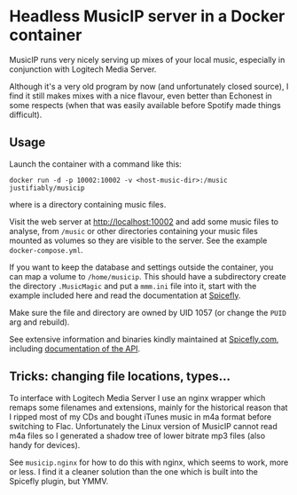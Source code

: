 # Headless MusicIP server in a Docker container

MusicIP runs very nicely serving up mixes of your local music,
especially in conjunction with Logitech Media Server.

Although it's a very old program by now (and unfortunately closed
source), I find it still makes mixes with a nice flavour, even better
than Echonest in some respects (when that was easily available before
Spotify made things difficult).

## Usage

Launch the container with a command like this:

    docker run -d -p 10002:10002 -v <host-music-dir>:/music justifiably/musicip

where <host-music-dir> is a directory containing music files.

Visit the web server at <http://localhost:10002> and add some
music files to analyse, from `/music` or other directories containing 
your music files mounted as volumes so they are visible to the server.
See the example `docker-compose.yml`.

If you want to keep the database and settings outside the container, you can
map a volume to `/home/musicip`.  This should have a subdirectory 
create the directory `.MusicMagic` and put a `mmm.ini` file into it,
start with the example included here and read the documentation at
[Spicefly](https://www.spicefly.com/article.php?page=musicip-linux).

Make sure the file and directory are owned by UID 1057 (or change the
`PUID` arg and rebuild).

See extensive information and binaries kindly maintained at
[Spicefly.com](http://www.spicefly.com), including 
[documentation of the API](http://www.spicefly.com/article.php?page=musicip-http).


## Tricks: changing file locations, types...

To interface with Logitech Media Server I use an nginx wrapper which
remaps some filenames and extensions, mainly for the historical reason
that I ripped most of my CDs and bought iTunes music in m4a format
before switching to Flac.  Unfortunately the Linux version of MusicIP
cannot read m4a files so I generated a shadow tree of lower bitrate
mp3 files (also handy for devices).

See `musicip.nginx` for how to do this with nginx, which seems to
work, more or less.  I find it a cleaner solution than the one which
is built into the Spicefly plugin, but YMMV.


